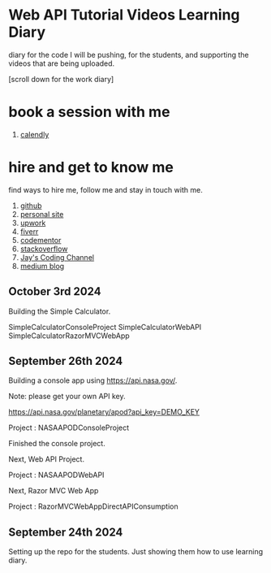 # Web API Tutorial Videos Learning Diary

diary for the code I will be pushing, for the students, and supporting the videos that are being uploaded.

[scroll down for the work diary]

# book a session with me

1. [calendly](https://calendly.com/jaycodingtutor/30min)

# hire and get to know me

find ways to hire me, follow me and stay in touch with me.

1. [github](https://github.com/Jay-study-nildana)
1. [personal site](https://thechalakas.com)
1. [upwork](https://www.upwork.com/fl/vijayasimhabr)
1. [fiverr](https://www.fiverr.com/jay_codeguy)
1. [codementor](https://www.codementor.io/@vijayasimhabr)
1. [stackoverflow](https://stackoverflow.com/users/5338888/jay)
1. [Jay's Coding Channel](https://www.youtube.com/channel/UCJJVulg4J7POMdX0veuacXw/)
1. [medium blog](https://medium.com/@vijayasimhabr)

## October 3rd 2024

Building the Simple Calculator. 

SimpleCalculatorConsoleProject
SimpleCalculatorWebAPI
SimpleCalculatorRazorMVCWebApp

## September 26th 2024

Building a console app using https://api.nasa.gov/.

Note: please get your own API key. 

https://api.nasa.gov/planetary/apod?api_key=DEMO_KEY

Project : NASAAPODConsoleProject

Finished the console project. 

Next, Web API Project. 

Project : NASAAPODWebAPI

Next, Razor MVC Web App

Project : RazorMVCWebAppDirectAPIConsumption

## September 24th 2024

Setting up the repo for the students. Just showing them how to use learning diary. 
